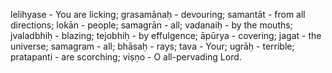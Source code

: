 lelihyase - You are licking; grasamānaḥ - devouring; samantāt - from all directions; lokān - people; samagrān - all; vadanaiḥ - by the mouths; jvaladbhiḥ - blazing; tejobhiḥ - by effulgence; āpūrya - covering; jagat - the universe; samagram - all; bhāsaḥ - rays; tava - Your; ugrāḥ - terrible; pratapanti - are scorching; viṣṇo - O all-pervading Lord.